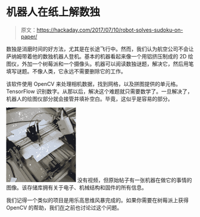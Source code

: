 # 机器人在纸上解数独

> 原文：<https://hackaday.com/2017/07/10/robot-solves-sudoku-on-paper/>

数独是消磨时间的好方法，尤其是在长途飞行中。然而，我们认为航空公司不会让萨纳姆带着他的数独机器人登机。基本的机器看起来像一个用铝挤压制成的 2D 绘图仪，外加一个树莓派和一个摄像头。机器可以阅读数独谜题，解决它，然后用笔填写谜题。不像人类，它永远不需要删除它的工作。

该软件使用 OpenCV 来处理相机数据，找到网格，以及拼图提供的单元格。TensorFlow 识别数字。从那以后，解决这个难题就只需要数学了。一旦解决了，机器人的绘图仪部分就会接管并填补空白。毕竟，这似乎是容易的部分。

[![](img/3cd7b0b55b31043ce7f9aeb8d76b9aa5.png)](https://hackaday.com/wp-content/uploads/2017/07/68747470733a2f2f6d656469612e67697068792e636f6d2f6d656469612f78554f727736495a4b75526c4477737465452f3230302e676966.gif) 没有视频，但原始帖子有一张机器在做它的事情的图像。该存储库拥有关于电子、机械结构和固件的所有信息。

我们记得一个类似的项目是用乐高思维风暴完成的。如果你需要在树莓派上获得 OpenCV 的帮助，我们[在](https://hackaday.com/2013/03/04/using-opencv-with-the-raspberry-pi/)之前也讨论过这个问题。